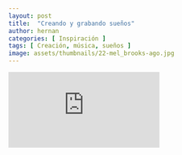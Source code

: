 ```yaml
---
layout: post
title:  "Creando y grabando sueños"
author: hernan
categories: [ Inspiración ]
tags: [ Creación, música, sueños ]
image: assets/thumbnails/22-mel_brooks-ago.jpg
---
```



<iframe src="https://www.youtube.com/embed/WsQB9WnFp7Q" alt="Grabando Siempre en mí" frameborder="0" allowfullscreen></iframe>

